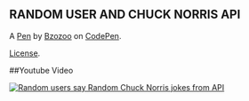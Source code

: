 RANDOM USER AND CHUCK NORRIS API
--------------------------------
A [Pen](https://codepen.io/bzozoo/pen/MWENVML) by [Bzozoo](https://codepen.io/bzozoo) on [CodePen](https://codepen.io).

[License](https://codepen.io/license/pen/MWENVML).

##Youtube Video

<a href="https://youtu.be/2SwkyBmMTI4"><img src="https://img.youtube.com/vi/2SwkyBmMTI4/0.jpg" title="Random users say Random Chuck Norris jokes from API" alt="Random users say Random Chuck Norris jokes from API"/></a>
